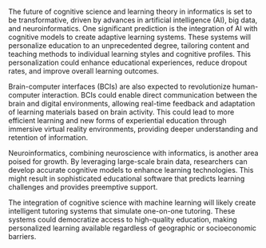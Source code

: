 The future of cognitive science and learning theory in informatics is set to be transformative, driven by advances in artificial intelligence (AI), big data, and neuroinformatics. One significant prediction is the integration of AI with cognitive models to create adaptive learning systems. These systems will personalize education to an unprecedented degree, tailoring content and teaching methods to individual learning styles and cognitive profiles. This personalization could enhance educational experiences, reduce dropout rates, and improve overall learning outcomes.

Brain-computer interfaces (BCIs) are also expected to revolutionize human-computer interaction. BCIs could enable direct communication between the brain and digital environments, allowing real-time feedback and adaptation of learning materials based on brain activity. This could lead to more efficient learning and new forms of experiential education through immersive virtual reality environments, providing deeper understanding and retention of information.

Neuroinformatics, combining neuroscience with informatics, is another area poised for growth. By leveraging large-scale brain data, researchers can develop accurate cognitive models to enhance learning technologies. This might result in sophisticated educational software that predicts learning challenges and provides preemptive support.

The integration of cognitive science with machine learning will likely create intelligent tutoring systems that simulate one-on-one tutoring. These systems could democratize access to high-quality education, making personalized learning available regardless of geographic or socioeconomic barriers.